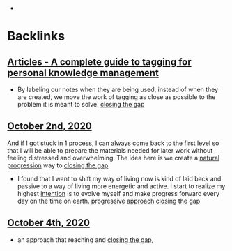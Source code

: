 - 

# Backlinks
## [Articles - A complete guide to tagging for personal knowledge management](<Articles - A complete guide to tagging for personal knowledge management.md>)
- By labeling our notes when they are being used, instead of when they are created, we move the work of tagging as close as possible to the problem it is meant to solve. [closing the gap](<closing the gap.md>)

## [October 2nd, 2020](<October 2nd, 2020.md>)
And if I got stuck in 1 process, I can always come back to the first level so that I will be able to prepare the materials needed for later work without feeling distressed and overwhelming. The idea here is we create a [natural progression](<natural progression.md>) way to [closing the gap](<closing the gap.md>)

- I found that I want to shift my way of living now is kind of laid back and passive to a way of living more energetic and active. I start to realize my highest [intention](<intention.md>) is to evolve myself and make progress forward every day on the time on earth. [progressive approach](<progressive approach.md>) [closing the gap](<closing the gap.md>)

## [October 4th, 2020](<October 4th, 2020.md>)
- an approach that reaching and [closing the gap](<closing the gap.md>),

